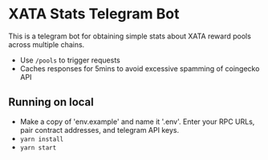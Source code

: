# XATA Stats Telegram Bot
This is a telegram bot for obtaining simple stats about XATA reward pools across multiple chains.
* Use `/pools` to trigger requests
* Caches responses for 5mins to avoid excessive spamming of coingecko API

## Running on local
* Make a copy of 'env.example' and name it '.env'. Enter your RPC URLs, pair contract addresses, and telegram API keys.
* `yarn install`
* `yarn start`
